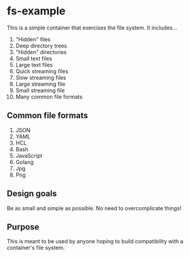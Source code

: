 # fs-example

This is a simple container that exercises the file system. It includes...

1. "Hidden" files
2. Deep directory trees
3. "Hidden" directories
4. Small text files
5. Large text files
6. Quick streaming files
7. Slow streaming files
8. Large streaming file
9. Small streaming file
10. Many common file formats

## Common file formats

1. JSON
2. YAML
3. HCL
4. Bash
5. JavaScript
6. Golang
7. Jpg
8. Png

## Design goals

Be as small and simple as possible. No need to overcomplicate things!

## Purpose

This is meant to be used by anyone hoping to build compatibility with a container's file system.
